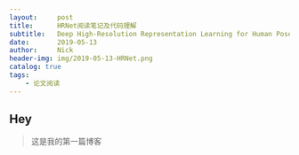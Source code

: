 ```yaml
---
layout:     post
title:      HRNet阅读笔记及代码理解
subtitle:   Deep High-Resolution Representation Learning for Human Pose Estimation
date:       2019-05-13
author:     Nick
header-img: img/2019-05-13-HRNet.png
catalog: true
tags:
    - 论文阅读
---
```


## Hey
>这是我的第一篇博客
